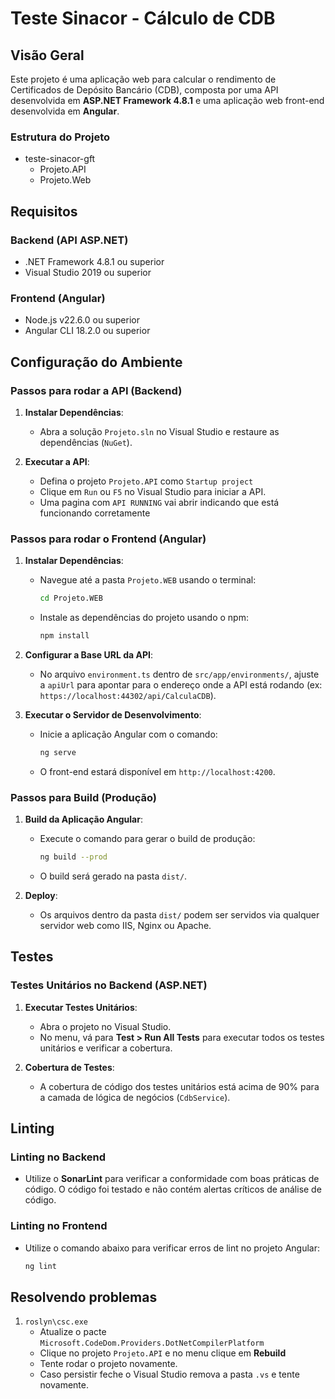 # Teste Sinacor - Cálculo de CDB

## Visão Geral

Este projeto é uma aplicação web para calcular o rendimento de Certificados de Depósito Bancário (CDB), composta por uma API desenvolvida em **ASP.NET Framework 4.8.1** e uma aplicação web front-end desenvolvida em **Angular**.

### Estrutura do Projeto

- teste-sinacor-gft
	- Projeto.API
	- Projeto.Web

	
## Requisitos

### Backend (API ASP.NET)

- .NET Framework 4.8.1 ou superior
- Visual Studio 2019 ou superior

### Frontend (Angular)

- Node.js v22.6.0 ou superior
- Angular CLI 18.2.0 ou superior

## Configuração do Ambiente

### Passos para rodar a API (Backend)

1. **Instalar Dependências**:
   - Abra a solução `Projeto.sln` no Visual Studio e restaure as dependências (`NuGet`).

2. **Executar a API**:
   - Defina o projeto `Projeto.API` como `Startup project`
   - Clique em `Run` ou `F5` no Visual Studio para iniciar a API.
   - Uma pagina com `API RUNNING` vai abrir indicando que está funcionando corretamente

### Passos para rodar o Frontend (Angular)

1. **Instalar Dependências**:
   - Navegue até a pasta `Projeto.WEB` usando o terminal:
     ```bash
     cd Projeto.WEB
     ```
   - Instale as dependências do projeto usando o npm:
     ```bash
     npm install
     ```

2. **Configurar a Base URL da API**:
   - No arquivo `environment.ts` dentro de `src/app/environments/`, ajuste a `apiUrl` para apontar para o endereço onde a API está rodando (ex: `https://localhost:44302/api/CalculaCDB`).

3. **Executar o Servidor de Desenvolvimento**:
   - Inicie a aplicação Angular com o comando:
     ```bash
     ng serve
     ```
   - O front-end estará disponível em `http://localhost:4200`.

### Passos para Build (Produção)

1. **Build da Aplicação Angular**:
   - Execute o comando para gerar o build de produção:
     ```bash
     ng build --prod
     ```
   - O build será gerado na pasta `dist/`.

2. **Deploy**:
   - Os arquivos dentro da pasta `dist/` podem ser servidos via qualquer servidor web como IIS, Nginx ou Apache.

## Testes

### Testes Unitários no Backend (ASP.NET)

1. **Executar Testes Unitários**:
   - Abra o projeto no Visual Studio.
   - No menu, vá para **Test > Run All Tests** para executar todos os testes unitários e verificar a cobertura.

2. **Cobertura de Testes**:
   - A cobertura de código dos testes unitários está acima de 90% para a camada de lógica de negócios (`CdbService`).

## Linting

### Linting no Backend

- Utilize o **SonarLint** para verificar a conformidade com boas práticas de código. O código foi testado e não contém alertas críticos de análise de código.

### Linting no Frontend

- Utilize o comando abaixo para verificar erros de lint no projeto Angular:
  ```bash
  ng lint

## Resolvendo problemas
1. `roslyn\csc.exe`
   - Atualize o pacte `Microsoft.CodeDom.Providers.DotNetCompilerPlatform`
   - Clique no projeto `Projeto.API` e no menu clique em **Rebuild**
   - Tente rodar o projeto novamente.
   - Caso persistir feche o Visual Studio remova a pasta `.vs` e tente novamente.
